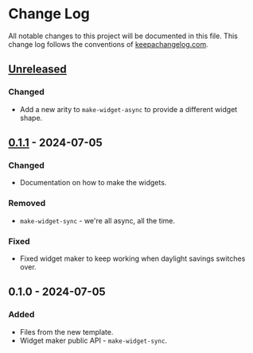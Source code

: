 # Change Log
All notable changes to this project will be documented in this file. This change log follows the conventions of [keepachangelog.com](http://keepachangelog.com/).

## [Unreleased]
### Changed
- Add a new arity to `make-widget-async` to provide a different widget shape.

## [0.1.1] - 2024-07-05
### Changed
- Documentation on how to make the widgets.

### Removed
- `make-widget-sync` - we're all async, all the time.

### Fixed
- Fixed widget maker to keep working when daylight savings switches over.

## 0.1.0 - 2024-07-05
### Added
- Files from the new template.
- Widget maker public API - `make-widget-sync`.

[Unreleased]: https://sourcehost.site/your-name/programming-clojure/compare/0.1.1...HEAD
[0.1.1]: https://sourcehost.site/your-name/programming-clojure/compare/0.1.0...0.1.1
